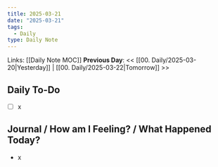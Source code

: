 ```yaml
---
title: 2025-03-21
date: "2025-03-21"
tags:
  - Daily
type: Daily Note
---
```


Links: [[Daily Note MOC]]
**Previous Day**: << [[00. Daily/2025-03-20|Yesterday]] | [[00. Daily/2025-03-22|Tomorrow]] >>

## Daily To-Do
- [ ] x
## Journal / How am I Feeling? / What Happened Today?
- x